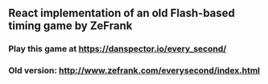 ## React implementation of an old Flash-based timing game by ZeFrank
### Play this game at https://danspector.io/every_second/
### Old version: http://www.zefrank.com/everysecond/index.html